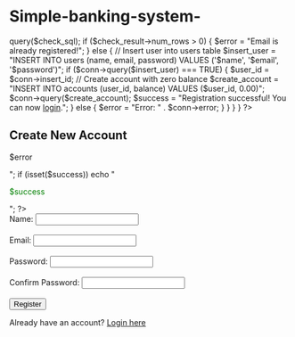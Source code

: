 # Simple-banking-system-
<?php
include("db.php");

if ($_SERVER["REQUEST_METHOD"] == "POST") {
    $name = $_POST["name"];
    $email = $_POST["email"];
    $password = $_POST["password"];
    $confirm_password = $_POST["confirm_password"];

    // Check if passwords match
    if ($password != $confirm_password) {
        $error = "Passwords do not match!";
    } else {
        // Check if email already exists
        $check_sql = "SELECT * FROM users WHERE email='$email'";
        $check_result = $conn->query($check_sql);

        if ($check_result->num_rows > 0) {
            $error = "Email is already registered!";
        } else {
            // Insert user into users table
            $insert_user = "INSERT INTO users (name, email, password) VALUES ('$name', '$email', '$password')";
            if ($conn->query($insert_user) === TRUE) {
                $user_id = $conn->insert_id;

                // Create account with zero balance
                $create_account = "INSERT INTO accounts (user_id, balance) VALUES ($user_id, 0.00)";
                $conn->query($create_account);

                $success = "Registration successful! You can now <a href='index.php'>login</a>.";
            } else {
                $error = "Error: " . $conn->error;
            }
        }
    }
}
?>

<!DOCTYPE html>
<html>
<head>
    <title>Register - Simple Banking System</title>
</head>
<body>
    <h2>Create New Account</h2>
    <?php 
    if (isset($error)) echo "<p style='color:red;'>$error</p>"; 
    if (isset($success)) echo "<p style='color:green;'>$success</p>"; 
    ?>
    <form method="POST" action="">
        Name: <input type="text" name="name" required><br><br>
        Email: <input type="email" name="email" required><br><br>
        Password: <input type="password" name="password" required><br><br>
        Confirm Password: <input type="password" name="confirm_password" required><br><br>
        <input type="submit" value="Register">
    </form>
    <p>Already have an account? <a href="index.php">Login here</a></p>
</body>
</html>
